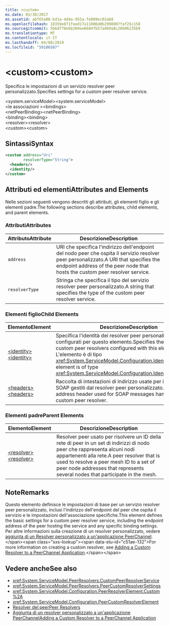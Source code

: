```yaml
---
title: <custom>
ms.date: 03/30/2017
ms.assetid: a6f65a00-bd1a-4d4a-955a-fe009ec02ab8
ms.openlocfilehash: 18359e871feed17a11006d0b2998907faf25c158
ms.sourcegitcommit: 5b6d778ebb269ee6684fb57ad69a8c28b06235b9
ms.translationtype: MT
ms.contentlocale: it-IT
ms.lasthandoff: 04/08/2019
ms.locfileid: "59106587"
---
```

# <a name="custom"></a><span data-ttu-id="c51ae-101">\<custom></span><span class="sxs-lookup"><span data-stu-id="c51ae-101">\<custom></span></span>
<span data-ttu-id="c51ae-102">Specifica le impostazioni di un servizio resolver peer personalizzato.</span><span class="sxs-lookup"><span data-stu-id="c51ae-102">Specifies settings for a custom peer resolver service.</span></span>  
  
<span data-ttu-id="c51ae-103">\<system.serviceModel></span><span class="sxs-lookup"><span data-stu-id="c51ae-103">\<system.serviceModel></span></span>  
<span data-ttu-id="c51ae-104">\<le associazioni ></span><span class="sxs-lookup"><span data-stu-id="c51ae-104">\<bindings></span></span>  
<span data-ttu-id="c51ae-105">\<netPeerBinding></span><span class="sxs-lookup"><span data-stu-id="c51ae-105">\<netPeerBinding></span></span>  
<span data-ttu-id="c51ae-106">\<binding></span><span class="sxs-lookup"><span data-stu-id="c51ae-106">\<binding></span></span>  
<span data-ttu-id="c51ae-107">\<resolver></span><span class="sxs-lookup"><span data-stu-id="c51ae-107">\<resolver></span></span>  
<span data-ttu-id="c51ae-108">\<custom></span><span class="sxs-lookup"><span data-stu-id="c51ae-108">\<custom></span></span>  
  
## <a name="syntax"></a><span data-ttu-id="c51ae-109">Sintassi</span><span class="sxs-lookup"><span data-stu-id="c51ae-109">Syntax</span></span>  
  
```xml  
<custom address="Uri"
        resolverType="String">
  <headers/>
  <identity/>
</custom>
```  
  
## <a name="attributes-and-elements"></a><span data-ttu-id="c51ae-110">Attributi ed elementi</span><span class="sxs-lookup"><span data-stu-id="c51ae-110">Attributes and Elements</span></span>  
 <span data-ttu-id="c51ae-111">Nelle sezioni seguenti vengono descritti gli attributi, gli elementi figlio e gli elementi padre.</span><span class="sxs-lookup"><span data-stu-id="c51ae-111">The following sections describe attributes, child elements, and parent elements.</span></span>  
  
### <a name="attributes"></a><span data-ttu-id="c51ae-112">Attributi</span><span class="sxs-lookup"><span data-stu-id="c51ae-112">Attributes</span></span>  
  
|<span data-ttu-id="c51ae-113">Attributo</span><span class="sxs-lookup"><span data-stu-id="c51ae-113">Attribute</span></span>|<span data-ttu-id="c51ae-114">Descrizione</span><span class="sxs-lookup"><span data-stu-id="c51ae-114">Description</span></span>|  
|---------------|-----------------|  
|`address`|<span data-ttu-id="c51ae-115">URI che specifica l'indirizzo dell'endpoint del nodo peer che ospita il servizio resolver peer personalizzato.</span><span class="sxs-lookup"><span data-stu-id="c51ae-115">A URI that specifies the endpoint address of the peer node that hosts the custom peer resolver service.</span></span>|  
|`resolverType`|<span data-ttu-id="c51ae-116">Stringa che specifica il tipo del servizio resolver peer personalizzato.</span><span class="sxs-lookup"><span data-stu-id="c51ae-116">A string that specifies the type of the custom peer resolver service.</span></span>|  
  
### <a name="child-elements"></a><span data-ttu-id="c51ae-117">Elementi figlio</span><span class="sxs-lookup"><span data-stu-id="c51ae-117">Child Elements</span></span>  
  
|<span data-ttu-id="c51ae-118">Elemento</span><span class="sxs-lookup"><span data-stu-id="c51ae-118">Element</span></span>|<span data-ttu-id="c51ae-119">Descrizione</span><span class="sxs-lookup"><span data-stu-id="c51ae-119">Description</span></span>|  
|-------------|-----------------|  
|[<span data-ttu-id="c51ae-120">\<identity></span><span class="sxs-lookup"><span data-stu-id="c51ae-120">\<identity></span></span>](../../../../../docs/framework/configure-apps/file-schema/wcf/identity.md)|<span data-ttu-id="c51ae-121">Specifica l'identità dei resolver peer personalizzati configurati per questo elemento.</span><span class="sxs-lookup"><span data-stu-id="c51ae-121">Specifies the identity for custom peer resolvers configured with this element.</span></span> <span data-ttu-id="c51ae-122">L'elemento è di tipo <xref:System.ServiceModel.Configuration.IdentityElement>.</span><span class="sxs-lookup"><span data-stu-id="c51ae-122">This element is of type <xref:System.ServiceModel.Configuration.IdentityElement>.</span></span>|  
|[<span data-ttu-id="c51ae-123">\<headers></span><span class="sxs-lookup"><span data-stu-id="c51ae-123">\<headers></span></span>](../../../../../docs/framework/configure-apps/file-schema/wcf/headers-element.md)|<span data-ttu-id="c51ae-124">Raccolta di intestazioni di indirizzo usate per i messaggi SOAP gestiti dal resolver peer personalizzato.</span><span class="sxs-lookup"><span data-stu-id="c51ae-124">A collection of address header used for SOAP messages handled by the custom peer resolver.</span></span>|  
  
### <a name="parent-elements"></a><span data-ttu-id="c51ae-125">Elementi padre</span><span class="sxs-lookup"><span data-stu-id="c51ae-125">Parent Elements</span></span>  
  
|<span data-ttu-id="c51ae-126">Elemento</span><span class="sxs-lookup"><span data-stu-id="c51ae-126">Element</span></span>|<span data-ttu-id="c51ae-127">Descrizione</span><span class="sxs-lookup"><span data-stu-id="c51ae-127">Description</span></span>|  
|-------------|-----------------|  
|[<span data-ttu-id="c51ae-128">\<resolver></span><span class="sxs-lookup"><span data-stu-id="c51ae-128">\<resolver></span></span>](../../../../../docs/framework/configure-apps/file-schema/wcf/resolver.md)|<span data-ttu-id="c51ae-129">Resolver peer usato per risolvere un ID della rete di peer in un set di indirizzi di nodo peer che rappresenta alcuni nodi appartenenti alla rete.</span><span class="sxs-lookup"><span data-stu-id="c51ae-129">A peer resolver that is used to resolve a peer mesh ID to a set of peer node addresses that represents several nodes that participate in the mesh.</span></span>|  
  
## <a name="remarks"></a><span data-ttu-id="c51ae-130">Note</span><span class="sxs-lookup"><span data-stu-id="c51ae-130">Remarks</span></span>  
 <span data-ttu-id="c51ae-131">Questo elemento definisce le impostazioni di base per un servizio resolver peer personalizzato, inclusi l'indirizzo dell'endpoint del peer che ospita il servizio e le impostazioni dell'associazione specifiche.</span><span class="sxs-lookup"><span data-stu-id="c51ae-131">This element defines the basic settings for a custom peer resolver service, including the endpoint address of the peer hosting the service and any specific binding settings.</span></span> <span data-ttu-id="c51ae-132">Per altre informazioni sulla creazione di un resolver personalizzato, vedere [aggiunta di un Resolver personalizzato a un'applicazione PeerChannel](https://docs.microsoft.com/previous-versions/ms730105(v=vs.90)).</span><span class="sxs-lookup"><span data-stu-id="c51ae-132">For more information on creating a custom resolver, see [Adding a Custom Resolver to a PeerChannel Application](https://docs.microsoft.com/previous-versions/ms730105(v=vs.90)).</span></span>  
  
## <a name="see-also"></a><span data-ttu-id="c51ae-133">Vedere anche</span><span class="sxs-lookup"><span data-stu-id="c51ae-133">See also</span></span>

- <xref:System.ServiceModel.PeerResolvers.CustomPeerResolverService>
- <xref:System.ServiceModel.PeerResolvers.PeerCustomResolverSettings>
- <xref:System.ServiceModel.Configuration.PeerResolverElement.Custom%2A>
- <xref:System.ServiceModel.Configuration.PeerCustomResolverElement>
- [<span data-ttu-id="c51ae-134">Resolver del peer</span><span class="sxs-lookup"><span data-stu-id="c51ae-134">Peer Resolvers</span></span>](../../../../../docs/framework/wcf/feature-details/peer-resolvers.md)
- [<span data-ttu-id="c51ae-135">Aggiunta di un resolver personalizzato a un'applicazione PeerChannel</span><span class="sxs-lookup"><span data-stu-id="c51ae-135">Adding a Custom Resolver to a PeerChannel Application</span></span>](https://docs.microsoft.com/previous-versions/ms730105(v=vs.90))
